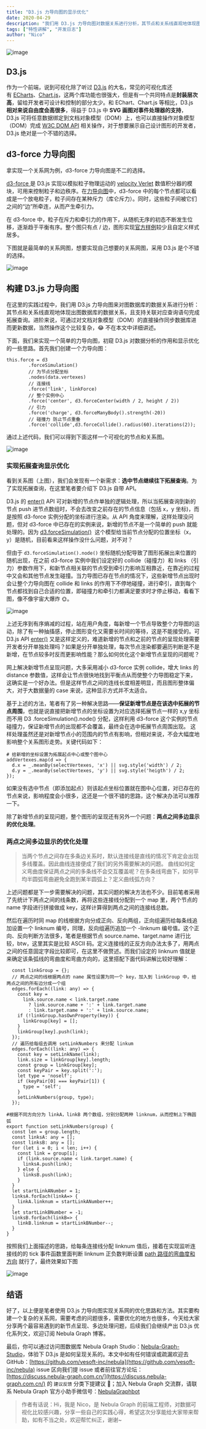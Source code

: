 ```yaml
---
title: "D3.js 力导向图的显示优化"
date: 2020-04-29
description: "我们用 D3.js 力导向图对数据关系进行分析，其节点和关系线直观地体现图数据库的数据关系，还支持关联相对应的图数据库语句完成拓展查询。本文着重讲解如何优化新增节点和多边关系的显示"
tags: ["特性讲解", "开发日志"]
author: "Nico"
---
```


![image](https://www-cdn.nebula-graph.com.cn/nebula-blog/d303.jpeg)

## D3.js 

作为一个前端，说到可视化除了听过 [D3.js](https://d3js.org/) 的大名，常见的可视化库还有 [ECharts](https://echarts.apache.org/examples/zh/index.html)、[Chart.js](http://chartjs.cn/)，这两个库功能也很强大，但是有一个共同特点是**封装层次高**，留给开发者可设计和控制的部分太少。和 EChart、Chart.js 等相比，D3.js **相对来说自由度会高很多**，得益于 D3.js 中 **SVG 画图对事件处理器的支持**，D3.js 可将任意数据绑定到文档对象模型（DOM）上，也可以直接操作对象模型（DOM）完成 [W3C DOM API](https://www.w3.org/DOM/DOMTR) 相关操作，对于想要展示自己设计图形的开发者，D3.js 绝对是一个不错的选择。

## d3-force 力导向图

拿实现一个关系网为例，d3-force 力导向图是不二的选择。

[d3-force ](https://d3js.org.cn/document/d3-force/#installing)是 D3.js 实现以模拟粒子物理运动的 [velocity Verlet](https://en.wikipedia.org/wiki/Verlet_integration) 数值积分器的模块，可用来控制粒子和边秩序。在[力导向图](https://d3js.org.cn/document/d3-force/#installing)中，d3-force 中的每个节点都可以看成是一个放电粒子，粒子间存在某种斥力（库仑斥力）。同时，这些粒子间被它们之间的“边”所牵连，从而产生牵引力。

在 d3-force 中，粒子在斥力和牵引力的作用下，从随机无序的初态不断发生位移，逐渐趋于平衡有序。整个图只有点 / 边，图形实现[官方样例](https://observablehq.com/collection/@d3/d3-force)较少且自定义样式居多。

下图就是最简单的关系网图，想要实现自己想要的关系网图，采用 D3.js 是个不错的选择。

![image](https://www-cdn.nebula-graph.com.cn/nebula-blog/d302.png)

## 构建 D3.js 力导向图

在这里的实践过程中，我们用 D3.js 力导向图来对图数据库的数据关系进行分析：其节点和关系线直观地体现出图数据库的数据关系，且支持关联对应查询语句完成拓展查询。进阶来说，可通过对文档对象模型（DOM）的直接操作同步数据库进而更新数据，当然操作这个比较复杂，😂 不在本文中详细讲述。

下面，我们来实现一个简单的力导向图，初窥 D3.js 对数据分析的作用和显示优化的一些思路。首先我们创建一个力导向图：

```
this.force = d3
        .forceSimulation()
        // 为节点分配坐标
        .nodes(data.vertexes)
        // 连接线
        .force('link', linkForce)
        // 整个实例中心
        .force('center', d3.forceCenter(width / 2, height / 2))
        // 引力
        .force('charge', d3.forceManyBody().strength(-20))
        // 碰撞力 防止节点重叠
        .force('collide',d3.forceCollide().radius(60).iterations(2));
```

通过上述代码，我们可以得到下面这样一个可视化的节点和关系图。

![image](https://www-cdn.nebula-graph.com.cn/nebula-blog/d303.png)

### 实现拓展查询显示优化

看到关系图（上图），我们会发现有一个新需求：**选中节点继续往下拓展查询**。为了实现拓展查询，在这里笔者要介绍下 D3.js 自带 API。

D3.js 的 [enter()](https://www.d3js.org.cn/#enter%E5%92%8Cexit%E6%93%8D%E4%BD%9C) API 可对新增的节点作单独的逻辑处理，所以当拓展查询到新的节点 push 进节点数组时，不会去改变之前存在的节点信息（包括 x，y 坐标)，而是按照 d3-force 实例分配的坐标进行渲染。从 API 角度来理解，这样处理没问题，但对 d3-force 中已存在的实例来说，新增的节点不是一个简单的 push 就能处理的。因为 [d3.forceSimulation()](https://github.com/d3/d3-force/blob/master/src/simulation.js)  这个模型给当前节点分配的位置坐标（x，y）是随机，目前看来这样操作没什么问题，对不对？

但由于 `d3.forceSimulation().node()` 坐标随机分配导致了图形拓展出来位置的随机出现，在之前 d3-force 实例中我们设定好的 collide（碰撞力）和 links （引力）参数作用下，和新节点相关联的节点受到牵引力影响互相靠近，在靠近的过程中又会和其他节点发生碰撞。当力导图已存在节点的情况下，这些新增节点出现时会让整个力导向图在 collide 和 links 的作用下不停地碰撞，进行牵引，直到每个节点都找到自己合适的位置，即碰撞力和牵引力都满足要求时才停止移动，看看下图，像不像宇宙大爆炸 🌞。

![image](https://www-cdn.nebula-graph.com.cn/nebula-blog/d304.gif)

上述无序到有序熵减的过程，站在用户角度，每新增一个节点导致整个力导图的运动，除了有一种抽搐感，停止图形变化又需要长时间的等待，这是不能接受的。可 D3.js API [enter()](https://www.d3js.org.cn/#enter%E5%92%8Cexit%E6%93%8D%E4%BD%9C) 又是这样定义的，难道新增的节点和之前的节点的呈现处理需要开发者分开单独处理吗？如果是分开单独处理，每次节点渲染都要遍历判断是不是新增，在节点较多时反而更影响性能？那么如何优化这个新增节点呈现的问题呢？

网上解决新增节点呈现问题，大多采用减小 d3-force 实例 collide，增大 links 的 distance 参数值，这样会让节点很快地找到平衡点从而使整个力导图稳定下来，这确实是一个好办法。但是这样节点之间的连线长度相差明显，而且图形整体偏大，对于大数据量的 case 来说，这种显示方式并不太适合。

基于上述的方法，笔者有了另一种解决思路——**保证新增节点是在该选中拓展的节点周围**，也就是说直接把新增节点的坐标设置为对应选择拓展节点一样的 x,y 坐标而不用 D3 .forceSimulation().node() 分配，这样利用 d3-force 这个实例的节点碰撞力，保证新增节点的出现都不会覆盖，最终会在选中拓展节点周围出现。 这样处理虽然还是对新增节点小的范围内的节点有影响，但相对来说，不会大幅度地影响整个关系图形走势。关键代码如下：

```
# 给新增的坐标设置为拓展起点中心或整个图中心
addVertexes.map(d => {
  d.x = _.meanBy(selectVertexes, 'x') || svg.style('width') / 2;
  d.y = _.meanBy(selectVertexes, 'y') || svg.style('heigth') / 2;
});
```

如果没有选中节点（即添加起点）则该起点坐标位置就在图中心位置，对已存在的节点来说，影响程度会小很多，这还是一个很不错的思路，这个解决办法可以推荐一下。

除了新增节点的呈现问题，整个图形的呈现还有另外一个问题：**两点之间多边显示的优化处理**。

### 两点之间多边显示的优化处理

> 当两个节点之间存在多条边关系时，默认连接线是直线的情况下肯定会出现多线覆盖。因此曲线连接便成了我们的另外需要解决的问题。
> 曲线如何定义弯曲度保证两点之间的多条线不会交互覆盖呢？在多条线弯曲下，如何平均半圆弧弯曲避免全跑到某半圆弧上？定义曲线弧方向？

上述问题都是下一步需要解决的问题，其实问题的解决方法也不少。目前笔者采用了先统计下两点之间的线条数，再将这些连接线分配到一个 map 里，两个节点的 name 字段进行拼接做成 key，这样计算得到两点之间的连接线总数。

然后在遍历时同 map 的线根据方向分成正向、反向两组，正向组遍历给每条线追加设置一个 linknum 编号，同理，反向组遍历追加一个 -linknum 编号值。这个正向、反向判断方法很多，笔者是根据节点 source.name、target.name 进行比较，btw，这里其实是比较 ASCII 码。定义连接线的正反方向办法太多了，用两点之间的任意固定字段比较即可，在这里不做赘述。而我们设定的 linknum 值就是来确定该条弧线的弯曲度和弯曲方向的，这里搭配下面代码讲解比较好理解：

```
  const linkGroup = {};
  // 两点之间的线根据两点的 name 属性设置为同一个 key，加入到 linkGroup 中，给两点之间的所有边分成一个组
  edges.forEach((link: any) => {
    const key =
      link.source.name < link.target.name
        ? link.source.name + ':' + link.target.name
        : link.target.name + ':' + link.source.name;
    if (!linkGroup.hasOwnProperty(key)) {
      linkGroup[key] = [];
    }
    linkGroup[key].push(link);
  });
  // 遍历给每组去调用 setLinkNumbers 来分配 linkum
  edges.forEach((link: any) => {
    const key = setLinkName(link);
    link.size = linkGroup[key].length;
    const group = linkGroup[key];
    const keyPair = key.split(':');
    let type = 'noself';
    if (keyPair[0] === keyPair[1]) {
      type = 'self';
    }
    setLinkNumbers(group, type);
  });
```

```
#根据不同方向分为 linkA，linkB 两个数组，分别分配两种 linknum，从而控制上下椭圆弧
export function setLinkNumbers(group) {
  const len = group.length;
  const linksA: any = [];
  const linksB: any = [];
  for (let i = 0; i < len; i++) {
    const link = group[i];
    if (link.source.name < link.target.name) {
      linksA.push(link);
    } else {
      linksB.push(link);
    }
  }
  let startLinkANumber = 1;
  linksA.forEach(linkA=> {
    linkA.linknum = startLinkANumber++;
  }
  let startLinkBNumber = -1;
  linksB.forEach(linkB=> {
    linkB.linknum = startLinkBNumber--;
  }
}
```

按照我们上面描述的思路，给每条连接线分配 linknum 值后，接着在实现监听连接线的的 tick 事件函数里面判断 linknum 正负数判断设置 [path 路径的弯曲度和方向](https://www.w3school.com.cn/svg/svg_path.asp) 就行了，最终效果如下图

![image](https://www-cdn.nebula-graph.com.cn/nebula-blog/d305.png)

## 结语

好了，以上便是笔者使用 D3.js 力导向图实现关系网的优化思路和方法。其实要构建一个复杂的关系网，需要考虑的问题很多，需要优化的地方也很多，今天给大家分享两个最容易遇到的新节点呈现、多边处理问题，后续我们会继续产出 D3.js 优化系列文，欢迎订阅 Nebula Graph 博客。

最后，你可以通过访问图数据库 Nebula Graph Studio：[Nebula-Graph-Studio](https://github.com/vesoft-inc/nebula-web-docker)，体验下 D3.js 是如何呈现关系的。本文中如有任何错误或疏漏欢迎去 GitHub：[https://github.com/vesoft-inc/nebula](https://github.com/vesoft-inc/nebula) issue 区向我们提 issue 或者前往官方论坛：[https://discuss.nebula-graph.com.cn/](https://discuss.nebula-graph.com.cn/) 的 `建议反馈` 分类下提建议 👏；加入 Nebula Graph 交流群，请联系 Nebula Graph 官方小助手微信号：[NebulaGraphbot](https://www-cdn.nebula-graph.com.cn/nebula-blog/nbot.png)


> 作者有话说：Hi，我是 Nico，是 Nebula Graph 的前端工程师，对数据可视化比较感兴趣，分享一些自己的实践心得，希望这次分享能给大家带来帮助，如有不当之处，欢迎帮忙纠正，谢谢~

